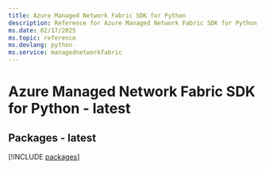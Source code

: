 ```yaml
---
title: Azure Managed Network Fabric SDK for Python
description: Reference for Azure Managed Network Fabric SDK for Python
ms.date: 02/17/2025
ms.topic: reference
ms.devlang: python
ms.service: managednetworkfabric
---
```

# Azure Managed Network Fabric SDK for Python - latest
## Packages - latest
[!INCLUDE [packages](managed-network-fabric-index.md)]